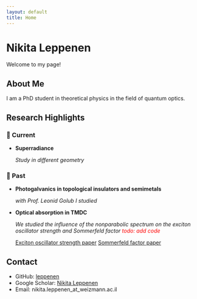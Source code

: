 ```yaml
---
layout: default
title: Home
---
```


# Nikita Leppenen

Welcome to my page! 

## About Me

I am a PhD student in theoretical physics in the field of quantum optics. 

## Research Highlights 

### 🔬 Current

- **Superradiance**
  
  *Study in different geometry*

### 📜 Past 

- **Photogalvanics in topological insulators and semimetals**

  *with Prof. Leonid Golub*
  *I studied*

- **Optical absorption in TMDC**

  *We studied the influence of the nonparabolic spectrum on the exciton oscillator strength and Sommerfeld factor <span style="color: red;">todo: add code</span>*

  [Exciton oscillator strength paper](https://doi.org/10.1103/PhysRevB.102.155305) [Sommerfeld factor paper](https://doi.org/10.1103/PhysRevB.103.235311)




## Contact

- GitHub: [leppenen](https://github.com/leppenen)
- Google Scholar: [Nikita Leppenen](https://scholar.google.com/citations?user=idd_-k8AAAAJ&hl=en)
- Email: nikita.leppenen_at_weizmann.ac.il
